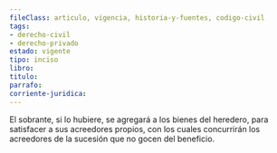 ```yaml
---
fileClass: articulo, vigencia, historia-y-fuentes, codigo-civil
tags:
- derecho-civil
- derecho-privado
estado: vigente
tipo: inciso
libro:
titulo:
parrafo:
corriente-juridica:
---
```

El sobrante, si lo hubiere, se agregará a los bienes del heredero, para satisfacer a sus acreedores propios, con los cuales concurrirán los acreedores de la sucesión que no gocen del beneficio.